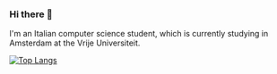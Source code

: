 ### Hi there 👋

I'm an Italian computer science student, which is currently studying in Amsterdam at the Vrije Universiteit. 

[![Top Langs](https://github-readme-stats.vercel.app/api/top-langs/?username=fedegiaj&layout=compact)](https://github.com/anuraghazra/github-readme-stats)
